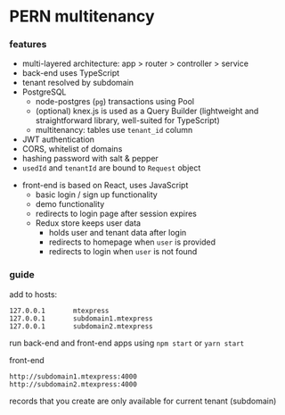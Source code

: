 # PERN multitenancy


### features

- multi-layered architecture: app > router > controller > service
- back-end uses TypeScript
- tenant resolved by subdomain
- PostgreSQL
  - node-postgres (`pg`) transactions using Pool
  - (optional) knex.js is used as a Query Builder (lightweight and straightforward library, well-suited for TypeScript)
  - multitenancy: tables use `tenant_id` column
- JWT authentication
- CORS, whitelist of domains
- hashing password with salt & pepper
- `usedId` and `tenantId` are bound to `Request` object


* front-end is based on React, uses JavaScript
  * basic login / sign up functionality
  * demo functionality
  * redirects to login page after session expires
  * Redux store keeps user data
    * holds user and tenant data after login
    * redirects to homepage when `user` is provided
    * redirects to login when `user` is not found

### guide

add to hosts:

```
127.0.0.1       mtexpress
127.0.0.1       subdomain1.mtexpress
127.0.0.1       subdomain2.mtexpress
```

run back-end and front-end apps using `npm start` or `yarn start`


front-end

```
http://subdomain1.mtexpress:4000
http://subdomain2.mtexpress:4000
```

records that you create are only available for current tenant (subdomain)
